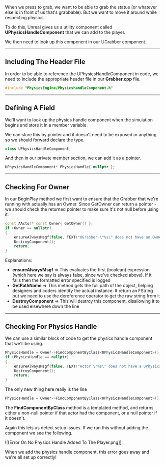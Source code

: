 When we press to grab, we want to be able to grab the statue (or whatever else is in front of us that's grabbable). But we want to move it around while respecting physics.

To do this, Unreal gives us a utility component called **UPhysicsHandleComponent** that we can add to the player.

We then need to look up this component in our UGrabber component.

---
## Including The Header File

In order to be able to reference the UPhysicsHandleComponent in code, we need to include the appropriate header file in our **Grabber.cpp** file.

```cpp
#include "PhysicsEngine/PhysicsHandleComponent.h"
```

---
## Defining A Field

We'll want to look up the physics handle component when the simulation begins and store it in a member variable.

We can store this by pointer and it doesn't need to be exposed or anything, so we should forward declare the type.

```cpp
class UPhysicsHandleComponent;
```

And then in our private member section, we can add it as a pointer.

```cpp
UPhysicsHandleComponent* PhysicsHandle{ nullptr };
```

---
## Checking For Owner

In our BeginPlay method we first want to ensure that the Grabber that we're running with actually has an Owner. Since GetOwner can return a pointer - we should check the returned pointer to make sure it's not null before using it.

```cpp
const AActor* const Owner{ GetOwner() };
if (Owner == nullptr)
{
	ensureAlwaysMsgf(false, TEXT("UGrabber \"%s\" does not have an Owner."), *GetPathName());
	DestroyComponent();
	return;
}
```

Explanations:

- **ensureAlwaysMsgf** => This evaluates the first (boolean) expression (which here we say is always false, since we've checked above). If it fails then the formatted error specified is logged
- **GetPathName** => This method gets the full path of the object, helping designers and coders identify the actual instance. It return an FString but we need to use the dereference operator to get the raw string from it
- **DestroyComponent** => This will destroy this component, disallowing it to be used elsewhere down the line

---
## Checking For Physics Handle

We can use a similar block of code to get the physics handle component that we'll be using.

```cpp
PhysicsHandle = Owner->FindComponentByClass<UPhysicsHandleComponent>();
if (PhysicsHandle == nullptr)
{
	ensureAlwaysMsgf(false, TEXT("Actor \"%s\" does not have a UPhysicsHandleComponent which is required by the UGrabber component. Please add one."), *Owner->GetPathName());
	DestroyComponent();
	return;
}
```

The only new thing here really is the line

```cpp
PhysicsHandle = Owner->FindComponentByClass<UPhysicsHandleComponent>();
```

The **FindComponentByClass** method is a templated method, and returns either a non-null pointer if that actor had the component, or a null pointer if it doesn't.

Again this lets us detect setup issues. If we run this without adding the component we see the following.

![[Error On No Physics Handle Added To The Player.png]]

When we add the physics handle component, this error goes away and we're all set up correctly!